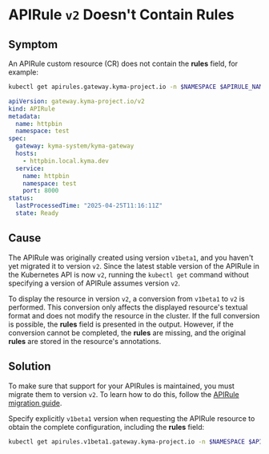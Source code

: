 # APIRule `v2` Doesn't Contain Rules

## Symptom
An APIRule custom resource (CR) does not contain the **rules** field, for example:

  ```bash
kubectl get apirules.gateway.kyma-project.io -n $NAMESPACE $APIRULE_NAME -oyaml
  ```
  ```yaml
  apiVersion: gateway.kyma-project.io/v2
  kind: APIRule
  metadata:
    name: httpbin
    namespace: test
  spec:
    gateway: kyma-system/kyma-gateway
    hosts:
      - httpbin.local.kyma.dev
    service:
      name: httpbin
      namespace: test
      port: 8000
  status:
    lastProcessedTime: "2025-04-25T11:16:11Z"
    state: Ready
  ```

## Cause

The APIRule was originally created using version `v1beta1`, and you haven't yet migrated it to version `v2`. 
Since the latest stable version of the APIRule in the Kubernetes API is now `v2`, running the `kubectl get` 
command without specifying a version of APIRule assumes version `v2`.

To display the resource in version `v2`, a conversion from `v1beta1` to `v2` is performed. 
This conversion only affects the displayed resource's textual format and does not modify the resource in the cluster. If the full conversion is possible, the **rules** field is presented in the output. 
However, if the conversion cannot be completed, the **rules** are missing, and the original **rules** are stored in the resource's annotations. 

## Solution

To make sure that support for your APIRules is maintained, you must migrate them to version `v2`.
To learn how to do this, follow the [APIRule migration guide](../apirule-migration/README.md).


Specify explicitly `v1beta1` version when requesting the APIRule resource to obtain the complete configuration, including the **rules** field:
  ```bash
  kubectl get apirules.v1beta1.gateway.kyma-project.io -n $NAMESPACE $APIRULE_NAME -oyaml
  ```

